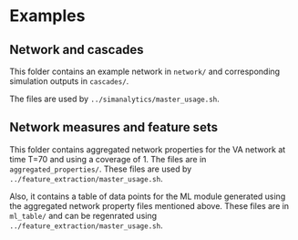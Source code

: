 # Examples
## Network and cascades
This folder contains an example network in ``network/`` and corresponding
simulation outputs in ``cascades/``.

The files are used by ``../simanalytics/master_usage.sh``.

## Network measures and feature sets
This folder contains aggregated network properties for the VA network at time T=70 and using a coverage of 1. The files are in ``aggregated_properties/``. These files are used by ``../feature_extraction/master_usage.sh``.

Also, it contains a table of data points for the ML module generated using the aggregated network property files mentioned above. These files are in ``ml_table/`` and can be regenrated using ``../feature_extraction/master_usage.sh``.
